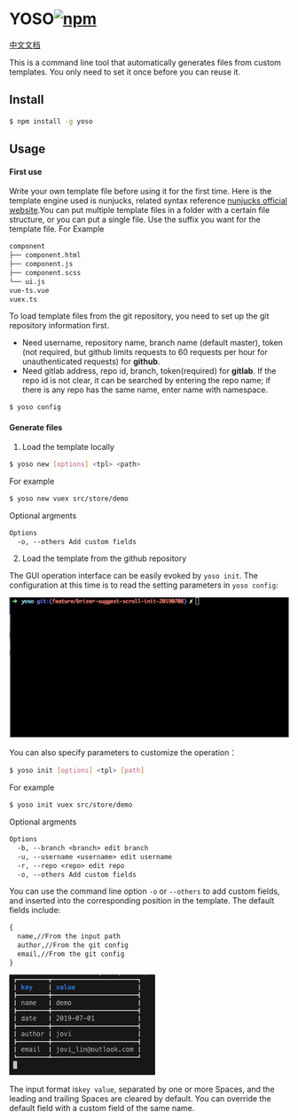 # YOSO[![npm](https://img.shields.io/npm/v/yoso.svg?maxAge=2592000)](https://www.npmjs.com/package/yoso)
[中文文档](./README_zh.md)

This is a command line tool that automatically generates files from custom templates. You only need to set it once before you can reuse it.

## Install

```bash
$ npm install -g yoso
```

## Usage

#### First use

Write your own template file before using it for the first time. Here is the template engine used is nunjucks, related syntax reference [nunjucks official website](https://nunjucks.bootcss.com/).You can put multiple template files in a folder with a certain file structure, or you can put a single file. Use the suffix you want for the template file.
For Example
```
component
├── component.html
├── component.js
├── component.scss
└── ui.js
vue-ts.vue
vuex.ts
```

To load template files from the git repository, you need to set up the git repository information first. 
- Need username, repository name, branch name (default master), token (not required, but github limits requests to 60 requests per hour for unauthenticated requests) for **github**. 
- Need gitlab address, repo id, branch, token(required) for **gitlab**. If the repo id is not clear, it can be searched by entering the repo name; if there is any repo has the same name, enter name with namespace.
```bash
$ yoso config
```

#### Generate files

1. Load the template locally
```bash
$ yoso new [options] <tpl> <path>
```
For example
```bash
$ yoso new vuex src/store/demo 
```
Optional argments
```
Options
  -o, --others Add custom fields
```

2. Load the template from the github repository

The GUI operation interface can be easily evoked by `yoso init`. The configuration at this time is to read the setting parameters in `yoso config`:

<img src="https://raw.githubusercontent.com/brizer/graph-bed/master/img/Jul-09-2019%2010-41-40.gif"/>

You can also specify parameters to customize the operation：

```bash
$ yoso init [options] <tpl> [path]
```
For example
```bash
$ yoso init vuex src/store/demo
```
Optional argments
```
Options
  -b, --branch <branch> edit branch
  -u, --username <username> edit username
  -r, --repo <repo> edit repo
  -o, --others Add custom fields
```

You can use the command line option ```-o``` or ```--others``` to add custom fields, and inserted into the corresponding position in the template. The default fields include:
```
{
  name,//From the input path
  author,//From the git config
  email,//From the git config
}
```
![](https://raw.githubusercontent.com/Linjovi/myPic/master/img/20190701181630.png?token=AEN2VVMRCOQKXTOIEKZD5RK5DHO3Y)

The input format is```key value```, separated by one or more Spaces, and the leading and trailing Spaces are cleared by default. You can override the default field with a custom field of the same name.
